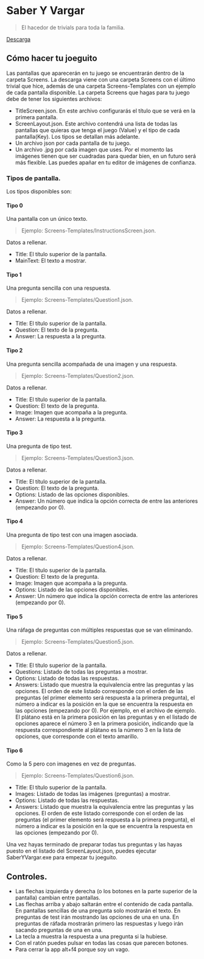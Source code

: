 # Saber Y Vargar

> El hacedor de trivials para toda la familia.

[Descarga](https://github.com/varguiniano/SaberYVargar/releases/download/0.0.1/SaberYVargar.7z)

## Cómo hacer tu joeguito

Las pantallas que aparecerán en tu juego se encuentrarán dentro de la carpeta Screens. La descarga viene con una carpeta Screens con el último trivial que hice, además de una carpeta Screens-Templates con un ejemplo de cada pantalla disponible. La carpeta Screens que hagas para tu juego debe de tener los siguientes archivos:

- TitleScreen.json.
  En este archivo configurarás el título que se verá en la primera pantalla.
- ScreenLayout.json.
  Este archivo contendrá una lista de todas las pantallas que quieras que tenga el juego (Value) y el tipo de cada pantalla(Key). Los tipos se detallan más adelante.
- Un archivo json por cada pantalla de tu juego.
- Un archivo .jpg por cada imagen que uses. Por el momento las imágenes tienen que ser cuadradas para quedar bien, en un futuro será más flexible. Las puedes apañar en tu editor de imágenes de confianza.


### Tipos de pantalla.
Los tipos disponibles son:

#### Tipo 0
Una pantalla con un único texto.

> Ejemplo: Screens-Templates/InstructionsScreen.json.

Datos a rellenar.
- Title: El título superior de la pantalla.
- MainText: El texto a mostrar.

#### Tipo 1
Una pregunta sencilla con una respuesta.

> Ejemplo: Screens-Templates/Question1.json.

Datos a rellenar.
- Title: El título superior de la pantalla.
- Question: El texto de la pregunta.
- Answer: La respuesta a la pregunta.

#### Tipo 2
Una pregunta sencilla acompañada de una imagen y una respuesta.

> Ejemplo: Screens-Templates/Question2.json.

Datos a rellenar.
- Title: El título superior de la pantalla.
- Question: El texto de la pregunta.
- Image: Imagen que acompaña a la pregunta.
- Answer: La respuesta a la pregunta.

#### Tipo 3
Una pregunta de tipo test.

> Ejemplo: Screens-Templates/Question3.json.

Datos a rellenar.
- Title: El título superior de la pantalla.
- Question: El texto de la pregunta.
- Options: Listado de las opciones disponibles.
- Answer: Un número que indica la opción correcta de entre las anteriores (empezando por 0).

#### Tipo 4
Una pregunta de tipo test con una imagen asociada.

> Ejemplo: Screens-Templates/Question4.json.

Datos a rellenar.
- Title: El título superior de la pantalla.
- Question: El texto de la pregunta.
- Image: Imagen que acompaña a la pregunta.
- Options: Listado de las opciones disponibles.
- Answer: Un número que indica la opción correcta de entre las anteriores (empezando por 0).

#### Tipo 5
Una ráfaga de preguntas con múltiples respuestas que se van eliminando.

> Ejemplo: Screens-Templates/Question5.json.

Datos a rellenar.
- Title: El título superior de la pantalla.
- Questions: Listado de todas las preguntas a mostrar.
- Options: Listado de todas las respuestas.
- Answers: Listado que muestra la equivalencia entre las preguntas y las opciones. El orden de este listado corresponde con el orden de las preguntas (el primer elemento será respuesta a la primera pregunta), el número a indicar es la posición en la que se encuentra la respuesta en las opciones (empezando por 0). Por ejemplo, en el archivo de ejemplo. El plátano está en la primera posición en las preguntas y en el listado de opciones aparece el número 3 en la primera posición, indicando que la respuesta correspondiente al plátano es la número 3 en la lista de opciones, que corresponde con el texto amarillo.

#### Tipo 6
Como la 5 pero con imagenes en vez de preguntas.

> Ejemplo: Screens-Templates/Question6.json.

- Title: El título superior de la pantalla.
- Images: Listado de todas las imágenes (preguntas) a mostrar.
- Options: Listado de todas las respuestas.
- Answers: Listado que muestra la equivalencia entre las preguntas y las opciones. El orden de este listado corresponde con el orden de las preguntas (el primer elemento será respuesta a la primera pregunta), el número a indicar es la posición en la que se encuentra la respuesta en las opciones (empezando por 0).

Una vez hayas terminado de preparar todas tus preguntas y las hayas puesto en el listado del ScreenLayout.json, puedes ejecutar SaberYVargar.exe para empezar tu joeguito.

## Controles.
- Las flechas izquierda y derecha (o los botones en la parte superior de la pantalla) cambian entre pantallas.
- Las flechas arriba y abajo saltarán entre el contenido de cada pantalla. En pantallas sencillas de una pregunta solo mostrarán el texto. En preguntas de test irán mostrando las opciones de una en una. En preguntas de ráfada mostrarán primero las respuestas y luego irán sacando preguntas de una en una.
- La tecla a muestra la respuesta a una pregunta si la hubiese.
- Con el ratón puedes pulsar en todas las cosas que parecen botones.
- Para cerrar la app alt+f4 porque soy un vago.
